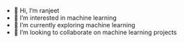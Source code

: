 - 👋 Hi, I’m ranjeet
- 👀 I’m interested in machine learning
- 🌱 I’m currently exploring machine learning
- 💞️ I’m looking to collaborate on machine learning projects
<!--- - 📫 How to reach me ... --->

<!---
rverse-ai/rverse-ai is a ✨ special ✨ repository because its `README.md` (this file) appears on your GitHub profile.
You can click the Preview link to take a look at your changes.
--->

